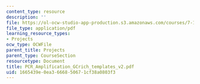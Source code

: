 ```yaml
---
content_type: resource
description: ''
file: https://ol-ocw-studio-app-production.s3.amazonaws.com/courses/7-13-experimental-microbial-genetics-fall-2003/1665439e0ea3666850671cf38a0803f3_PCR_Amplification_GCrich_templates_v2.pdf
file_type: application/pdf
learning_resource_types:
- Projects
ocw_type: OCWFile
parent_title: Projects
parent_type: CourseSection
resourcetype: Document
title: PCR_Amplification_GCrich_templates_v2.pdf
uid: 1665439e-0ea3-6668-5067-1cf38a0803f3
---
```

